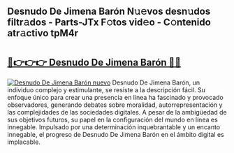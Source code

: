## Desnudo De Jimena Barón N𝚞𝚎vos desn𝚞dos filtr𝚊dos - Parts-JTx F𝚘tos vid𝚎o - C𝚘ntenido atr𝚊ctivo tpM4r

# <h2><a href="http://mb4moi.tromn.icu/?c=Desnudo+De+Jimena+Bar%c3%b3n">🔗👉👉👉 Desnudo De Jimena Barón 🔗🔗</a></h2>

[![Desnudo De Jimena Barón nuevo](https://i.imgur.com/pEAQMta.gif)](http://mb4moi.tromn.icu/?c=Desnudo+De+Jimena+Bar%c3%b3n)
Desnudo De Jimena Barón, un individuo complejo y estimulante, se resiste a la descripción fácil. Su enfoque único para crear una presencia en línea ha fascinado y provocado observadores, generando debates sobre moralidad, autorrepresentación y las complejidades de las sociedades digitales. A pesar de la ambigüedad de sus objetivos futuros, su papel en la configuración del mundo en línea es innegable. Impulsado por una determinación inquebrantable y un encanto innegable, el progreso de Desnudo De Jimena Barón en el ámbito digital es implacable.
